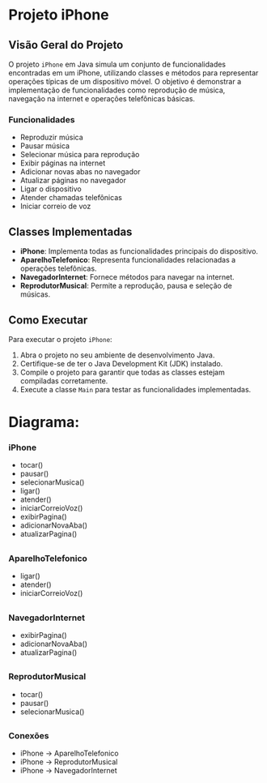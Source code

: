 # Projeto iPhone

## Visão Geral do Projeto

O projeto `iPhone` em Java simula um conjunto de funcionalidades encontradas em um iPhone, utilizando classes e métodos para representar operações típicas de um dispositivo móvel. O objetivo é demonstrar a implementação de funcionalidades como reprodução de música, navegação na internet e operações telefônicas básicas.

### Funcionalidades

- Reproduzir música
- Pausar música
- Selecionar música para reprodução
- Exibir páginas na internet
- Adicionar novas abas no navegador
- Atualizar páginas no navegador
- Ligar o dispositivo
- Atender chamadas telefônicas
- Iniciar correio de voz

## Classes Implementadas

- **iPhone**: Implementa todas as funcionalidades principais do dispositivo.
- **AparelhoTelefonico**: Representa funcionalidades relacionadas a operações telefônicas.
- **NavegadorInternet**: Fornece métodos para navegar na internet.
- **ReprodutorMusical**: Permite a reprodução, pausa e seleção de músicas.

## Como Executar

Para executar o projeto `iPhone`:

1. Abra o projeto no seu ambiente de desenvolvimento Java.
2. Certifique-se de ter o Java Development Kit (JDK) instalado.
3. Compile o projeto para garantir que todas as classes estejam compiladas corretamente.
4. Execute a classe `Main` para testar as funcionalidades implementadas.

##


# Diagrama:

### iPhone

- tocar()
- pausar()
- selecionarMusica()
- ligar()
- atender()
- iniciarCorreioVoz()
- exibirPagina()
- adicionarNovaAba()
- atualizarPagina()

##

### AparelhoTelefonico

- ligar()
- atender()
- iniciarCorreioVoz()

##

### NavegadorInternet

- exibirPagina()
- adicionarNovaAba()
- atualizarPagina()

##

### ReprodutorMusical

- tocar()           
- pausar()          
- selecionarMusica()

##

### Conexões

- iPhone -> AparelhoTelefonico
- iPhone -> ReprodutorMusical
- iPhone -> NavegadorInternet

##